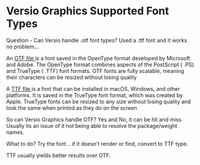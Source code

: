 <!--
Title : ref_font_support
- Created : 2022-06-22
- Updated :
- Author : James Rivers
- Written against (version):
- Sources :
- Author Notes :
- Tags : 
-->


# Versio Graphics Supported Font Types

Question - Can Versio handle .otf font types? Used a .ttf font and it works no problem... 

An [OTF file ](https://lite.duckduckgo.com/lite?q=what%20is%20.otf)is a font saved in the OpenType format developed by Microsoft and Adobe. 
The OpenType format combines aspects of the PostScript ( .PS) and TrueType ( .TTF) font formats. OTF fonts are fully scalable, meaning their characters can be resized without losing quality

A [TTF file ](https://lite.duckduckgo.com/lite?q=what%20is%20.ttf)is a font that can be installed in macOS, Windows, and other platforms. It is saved in the TrueType font format, which was created by Apple. TrueType fonts can be resized to any size without losing quality and look the same when printed as they do on the screen

So can Versio Graphics handle OTF? Yes and No, it can be hit and miss. Usually its an issue of it not being able to resolve the package/weight names.

What to do? Try the font... if it doesn't render or find, convert to TTF type. 

TTF usually yields better results over OTF. 


